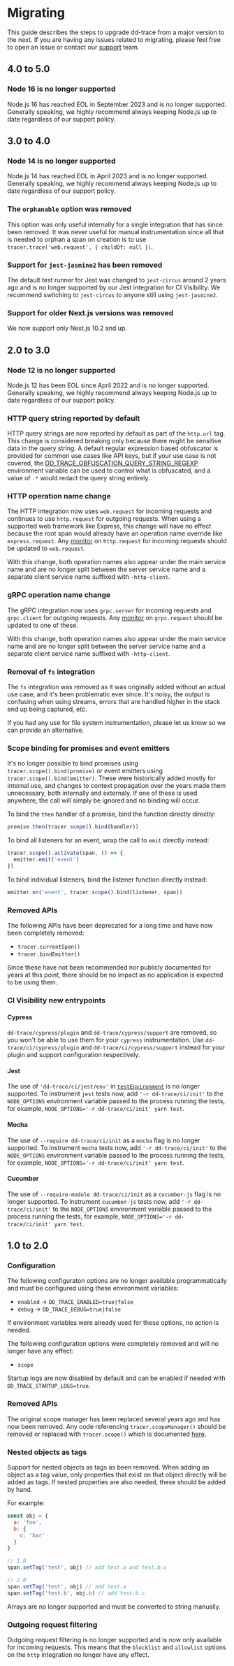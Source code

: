 # Migrating

This guide describes the steps to upgrade dd-trace from a major version to the
next. If you are having any issues related to migrating, please feel free to
open an issue or contact our [support](https://www.datadoghq.com/support/) team.

## 4.0 to 5.0

### Node 16 is no longer supported

Node.js 16 has reached EOL in September 2023 and is no longer supported. Generally
speaking, we highly recommend always keeping Node.js up to date regardless of
our support policy.

## 3.0 to 4.0

### Node 14 is no longer supported

Node.js 14 has reached EOL in April 2023 and is no longer supported. Generally
speaking, we highly recommend always keeping Node.js up to date regardless of
our support policy.

### The `orphanable` option was removed

This option was only useful internally for a single integration that has since
been removed. It was never useful for manual instrumentation since all that is
needed to orphan a span on creation is to use
`tracer.trace('web.request', { childOf: null })`.

### Support for `jest-jasmine2` has been removed

The default test runner for Jest was changed to `jest-circus` around 2 years ago and
is no longer supported by our Jest integration for CI Visibility. We recommend
switching to `jest-circus` to anyone still using `jest-jasmine2`.

### Support for older Next.js versions was removed

We now support only Next.js 10.2 and up.

## 2.0 to 3.0

### Node 12 is no longer supported

Node.js 12 has been EOL since April 2022 and is no longer supported. Generally
speaking, we highly recommend always keeping Node.js up to date regardless of our
support policy.

### HTTP query string reported by default

HTTP query strings are now reported by default as part of the `http.url` tag.
This change is considered breaking only because there might be sensitive data
in the query string. A default regular expression based obfuscator is provided
for common use cases like API keys, but if your use case is not covered, the
[DD_TRACE_OBFUSCATION_QUERY_STRING_REGEXP](https://datadoghq.dev/dd-trace-js/#tracer-settings)
environment variable can be used to control what is obfuscated, and a value of
`.*` would redact the query string entirely.

### HTTP operation name change

The HTTP integration now uses `web.request` for incoming requests and continues
to use `http.request` for outgoing requests. When using a supported web
framework like Express, this change will have no effect because the root span
would already have an operation name override like `express.request`.
Any [monitor](https://docs.datadoghq.com/monitors/create/types/apm/?tab=apmmetrics)
on `http.request` for incoming requests should be updated to `web.request`.

With this change, both operation names also appear under the main service name
and are no longer split between the server service name and a separate client
service name suffixed with `-http-client`.

### gRPC operation name change

The gRPC integration now uses `grpc.server` for incoming requests and
`grpc.client` for outgoing requests. Any
[monitor](https://docs.datadoghq.com/monitors/create/types/apm/?tab=apmmetrics)
on `grpc.request` should be updated to one of these.

With this change, both operation names also appear under the main service name
and are no longer split between the server service name and a separate client
service name suffixed with `-http-client`.

### Removal of `fs` integration

The `fs` integration was removed as it was originally added without an actual
use case, and it's been problematic ever since. It's noisy, the output is
confusing when using streams, errors that are handled higher in the stack end up
being captured, etc.

If you had any use for file system instrumentation, please let us know so we can
provide an alternative.

### Scope binding for promises and event emitters

It's no longer possible to bind promises using `tracer.scope().bind(promise)` or
event emitters using `tracer.scope().bind(emitter)`. These were historically
added mostly for internal use, and changes to context propagation over the years
made them unnecessary, both internally and externaly. If one of these is used
anywhere, the call will simply be ignored and no binding will occur.

To bind the `then` handler of a promise, bind the function directly directly:

```js
promise.then(tracer.scope().bind(handler))
```

To bind all listeners for an event, wrap the call to `emit` directly instead:

```js
tracer.scope().activate(span, () => {
  emitter.emit('event')
})
```

To bind individual listeners, bind the listener function directly instead:

```js
emitter.on('event', tracer.scope().bind(listener, span))
```

### Removed APIs

The following APIs have been deprecated for a long time and have now been
completely removed:

- `tracer.currentSpan()`
- `tracer.bindEmitter()`

Since these have not been recommended nor publicly documented for years at this
point, there should be no impact as no application is expected to be using them.

### CI Visibility new entrypoints

#### Cypress

`dd-trace/cypress/plugin` and `dd-trace/cypress/support` are removed, so you won't 
be able to use them for your `cypress` instrumentation. Use `dd-trace/ci/cypress/plugin`
and `dd-trace/ci/cypress/support` instead for your plugin and support configuration 
respectively. 

#### Jest

The use of `'dd-trace/ci/jest/env'` in [`testEnvironment`](https://jestjs.io/docs/configuration#testenvironment-string)
is no longer supported. 
To instrument `jest` tests now, add `'-r dd-trace/ci/init'` to the `NODE_OPTIONS` environment
variable passed to the process running the tests, for example, `NODE_OPTIONS='-r dd-trace/ci/init' yarn test`.

#### Mocha

The use of `--require dd-trace/ci/init` as a `mocha` flag is no longer supported. 
To instrument `mocha` tests now, add `'-r dd-trace/ci/init'` to the `NODE_OPTIONS` environment
variable passed to the process running the tests, for example, `NODE_OPTIONS='-r dd-trace/ci/init' yarn test`.

#### Cucumber

The use of `--require-module dd-trace/ci/init` as a `cucumber-js` flag is no longer supported.
To instrument `cucumber-js` tests now, add `'-r dd-trace/ci/init'` to the `NODE_OPTIONS` environment
variable passed to the process running the tests, for example, `NODE_OPTIONS='-r dd-trace/ci/init' yarn test`.

## 1.0 to 2.0

### Configuration

The following configuraton options are no longer available programmatically and
must be configured using these environment variables:

* `enabled` -> `DD_TRACE_ENABLED=true|false`
* `debug` -> `DD_TRACE_DEBUG=true|false`

If environment variables were already used for these options, no action is
needed.

The following configuration options were completely removed and will no longer
have any effect:

* `scope`

Startup logs are now disabled by default and can be enabled if needed with
`DD_TRACE_STARTUP_LOGS=true`.

### Removed APIs

The original scope manager has been replaced several years ago and has now been
removed. Any code referencing `tracer.scopeManager()` should be removed or
replaced with `tracer.scope()` which is documented
[here](https://datadoghq.dev/dd-trace-js/#scope-manager).

### Nested objects as tags

Support for nested objects as tags as been removed. When adding an object as a
tag value, only properties that exist on that object directly will be added as
tags. If nested properties are also needed, these should be added by hand.

For example:

```js
const obj = {
  a: 'foo',
  b: {
    c: 'bar'
  }
}

// 1.0
span.setTag('test', obj) // add test.a and test.b.c

// 2.0
span.setTag('test', obj) // add test.a
span.setTag('test.b', obj.b) // add test.b.c
```

Arrays are no longer supported and must be converted to string manually.

### Outgoing request filtering

Outgoing request filtering is no longer supported and is now only available for
incoming requests. This means that the `blocklist` and `allowlist` options on
the `http` integration no longer have any effect.

